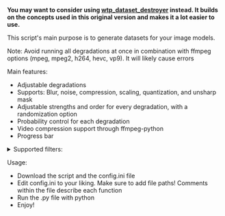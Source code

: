 

__You may want to consider using [wtp_dataset_destroyer](https://github.com/umzi2/wtp_dataset_destroyer) instead. It builds on the concepts used in this original version and makes it a lot easier to use.__


This script's main purpose is to generate datasets for your image models. 

Note: Avoid running all degradations at once in combination with ffmpeg options (mpeg, mpeg2, h264, hevc, vp9). It will likely cause errors

Main features:
- Adjustable degradations
- Supports: Blur, noise, compression, scaling, quantization, and unsharp mask
- Adjustable strengths and order for every degradation, with a randomization option
- Probability control for each degradation
- Video compression support through ffmpeg-python
- Progress bar
  

<details><summary>Supported filters:</summary>

- Blur
  - Average
  - Gaussian
  - Isotropic
  - Anisotropic

- Noise
  - Uniform
  - Gaussian
  - Color
  - Gray
  - ISO
  - Salt and Pepper

- Quantization
  - Floyd-Steinberg
  - Jarvis-Judice-Ninke
  - Stucki
  - Atkinson
  - Burkes
  - Sierra
  - Two-Row Sierra
  - Sierra Lite

- Compression
  - H264
  - HEVC
  - VP9
  - MPEG
  - MPEG-2
  - JPEG
  - WEBP

- Scale
  - down_up
  - Box
  - Linear
  - Cubic_Catrom
  - Cubic_Mitchell
  - Cubic_BSpline
  - Lanczos
  - Gauss
 
- Unsharp Mask

- Chroma Blur

</details>

Usage: 
- Download the script and the config.ini file
- Edit config.ini to your liking. Make sure to add file paths! Comments within the file describe each function
- Run the .py file with python
- Enjoy!
